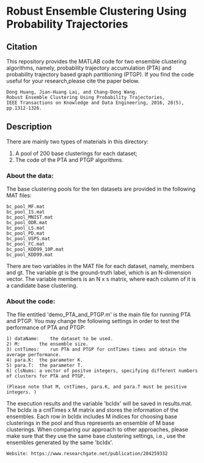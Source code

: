 # Robust Ensemble Clustering Using Probability Trajectories

## Citation
This repository provides the MATLAB code for two ensemble clustering algorithms, namely, probability trajectory accumulation (PTA)
and probability trajectory based graph partitioning (PTGP). If you find the code useful for your research,please cite the paper below.   

```
Dong Huang, Jian-Huang Lai, and Chang-Dong Wang. 
Robust Ensemble Clustering Using Probability Trajectories, 
IEEE Transactions on Knowledge and Data Engineering, 2016, 28(5), pp.1312-1326.
```

## Description
There are mainly two types of materials in this directory:
1. A pool of 200 base clusterings for each dataset;  
2. The code of the PTA and PTGP algorithms.

### About the data:

The base clustering pools for the ten datasets are provided in the following MAT files:

```
bc_pool_MF.mat
bc_pool_IS.mat
bc_pool_MNIST.mat
bc_pool_ODR.mat
bc_pool_LS.mat
bc_pool_PD.mat
bc_pool_USPS.mat
bc_pool_FC.mat
bc_pool_KDD99_10P.mat
bc_pool_KDD99.mat
```

There are two variables in the MAT file for each dataset, namely, members and gt. The variable gt is the ground-truth label, which is an N-dimension vector. The variable members is an N x s matrix, where each column of it is a candidate base clustering.


### About the code:

The file entitled 'demo_PTA_and_PTGP.m' is the main file for running PTA and PTGP. You may change the following settings in order to test the performance of PTA and PTGP:

```
1) dataName:	the dataset to be used.
2) M:		the ensemble size.
3) cntTimes:	run PTA and PTGP for cntTimes times and obtain the average performance.
4) para.K:	the parameter K.
5) para.T:	the parameter T.
6) clsNums:	a vector of positve integers, specifying different numbers of clusters for PTA and PTGP.
```
`
(Please note that M, cntTimes, para.K, and para.T must be positive integers. )
`

The execution results and the variable 'bcIdx' will be saved in results.mat. The bcIdx is a cntTimes x M matrix and stores the information of the ensembles. Each row in bcIdx includes M indices for choosing base clusterings in the pool and thus represents an ensemble of M base clusterings. When comparing our approach to other approaches, please make sure that they use the same base clustering settings, i.e., use the ensembles generated by the same 'bcIdx'.

```
Website: https://www.researchgate.net/publication/284259332  
```

	
